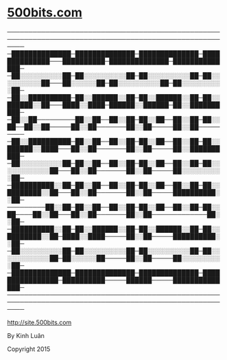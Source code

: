 # [500bits.com](http://500bits.com/)

────────────────────────────────────────────────────────────────────────────────────────────────────────
─██████████████─██████████████─██████████████─██████████████───██████████─██████████████─██████████████─
─██░░░░░░░░░░██─██░░░░░░░░░░██─██░░░░░░░░░░██─██░░░░░░░░░░██───██░░░░░░██─██░░░░░░░░░░██─██░░░░░░░░░░██─
─██░░██████████─██░░██████░░██─██░░██████░░██─██░░██████░░██───████░░████─██████░░██████─██░░██████████─
─██░░██─────────██░░██──██░░██─██░░██──██░░██─██░░██──██░░██─────██░░██───────██░░██─────██░░██─────────
─██░░██████████─██░░██──██░░██─██░░██──██░░██─██░░██████░░████───██░░██───────██░░██─────██░░██████████─
─██░░░░░░░░░░██─██░░██──██░░██─██░░██──██░░██─██░░░░░░░░░░░░██───██░░██───────██░░██─────██░░░░░░░░░░██─
─██████████░░██─██░░██──██░░██─██░░██──██░░██─██░░████████░░██───██░░██───────██░░██─────██████████░░██─
─────────██░░██─██░░██──██░░██─██░░██──██░░██─██░░██────██░░██───██░░██───────██░░██─────────────██░░██─
─██████████░░██─██░░██████░░██─██░░██████░░██─██░░████████░░██─████░░████─────██░░██─────██████████░░██─
─██░░░░░░░░░░██─██░░░░░░░░░░██─██░░░░░░░░░░██─██░░░░░░░░░░░░██─██░░░░░░██─────██░░██─────██░░░░░░░░░░██─
─██████████████─██████████████─██████████████─████████████████─██████████─────██████─────██████████████─
────────────────────────────────────────────────────────────────────────────────────────────────────────

http://site.500bits.com

By Kinh Luân

Copyright 2015